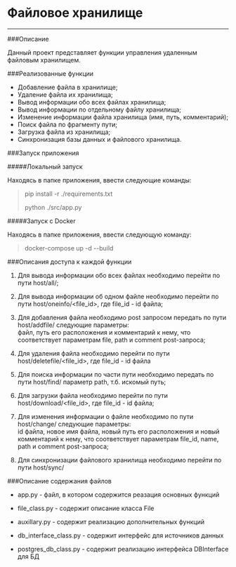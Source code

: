 # Файловое хранилище

---

###Описание

Данный проект представляет функции управления удаленным файловым хранилищем.

###Реализованные функции

- Добавление файла в хранилище;
- Удаление файла их хранилища;
- Вывод информации обо всех файлах хранилища;
- Вывод информации по отдельному файлу хранилища;
- Изменение информации файла хранилища (имя, путь, комментарий);
- Поиск файла по фрагменту пути;
- Загрузка файла из хранилища;
- Синхронизация базы данных и файлового хранилища.

###Запуск приложения

#####Локальный запуск

Находясь в папке приложения, ввести следующие команды:

> pip install -r ./requirements.txt
> 
> python ./src/app.py

#####Запуск с Docker

Находясь в папке приложения, ввести следующую команду:

> docker-compose up -d --build

###Описания доступа к каждой функции

1) Для вывода информации обо всех файлах необходимо перейти по пути host/all/;

2) Для вывода информации об одном файле необходимо перейти по пути host/oneinfo/<file_id>, где file_id - id файла;

3) Для добавления файла необходимо post запросом передать по пути host/addfile/ следующие параметры:  
файл, путь его расположения и комментарий к нему, что соответствует параметрам file, path и comment post-запроса; 

4) Для удаления файла необходимо перейти по пути host/deletefile/<file_id>, где file_id - id файла

5) Для поиска информации по части пути необходимо передать по пути host/find/ параметр path, т.б. искомый путь;

6) Для загрузки файла необходимо перейти по пути host/download/<file_id>, где file_id - id файла;

7) Для изменения информации о файле необходимо по пути host/change/ следующие параметры:  
id файла, новое имя файла, новый путь его расположения и новый комментарий к нему, 
что соответствует параметрам file_id, name, path и comment post-запроса; 

8) Для синхронизации файлового хранилища необходимо перейти по пути host/sync/

###Описание содержания файлов

- app.py - файл, в котором содержится реазация основных функций

- file_class.py - содержит описание класса File

- auxillary.py - содержит реализацию дополнительных функций

- db_interface_class.py - содержит интерфейс для источников данных

- postgres_db_class.py - содержит реализацию интерфейса DBInterface для БД